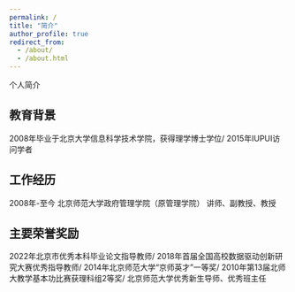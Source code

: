 ```yaml
---
permalink: /
title: "简介"
author_profile: true
redirect_from: 
  - /about/
  - /about.html
---
```


个人简介

教育背景
------
2008年毕业于北京大学信息科学技术学院，获得理学博士学位/
2015年IUPUI访问学者

工作经历
------
2008年-至今 北京师范大学政府管理学院（原管理学院） 讲师、副教授、教授

主要荣誉奖励
------
2022年北京市优秀本科毕业论文指导教师/
2018年首届全国高校数据驱动创新研究大赛优秀指导教师/
2014年北京师范大学“京师英才”一等奖/
2010年第13届北师大教学基本功比赛获理科组2等奖/
北京师范大学优秀新生导师、优秀班主任

